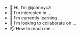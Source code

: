 - 👋 Hi, I’m @johnnyczl
- 👀 I’m interested in ...
- 🌱 I’m currently learning ...
- 💞️ I’m looking to collaborate on ...
- 📫 How to reach me ...

<!---
johnnyczl/johnnyczl is a ✨ special ✨ repository because its `README.md` (this file) appears on your GitHub profile.
You can click the Preview link to take a look at your changes.
--->
